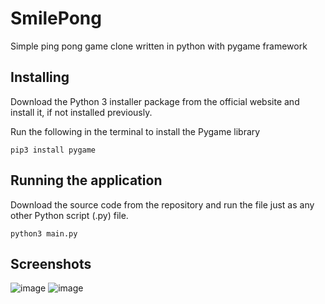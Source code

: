 # SmilePong
Simple ping pong game clone written in python with pygame framework

## Installing
Download the Python 3 installer package from the official website and install it, if not installed previously.

Run the following in the terminal to install the Pygame library
```
pip3 install pygame
```


## Running the application
Download the source code from the repository and run the file just as any other Python script (.py) file.
```
python3 main.py
```

## Screenshots
![image](https://user-images.githubusercontent.com/12953777/66256600-6570c000-e787-11e9-83b4-a8cbe071ce08.png)
![image](https://user-images.githubusercontent.com/12953777/66256617-981ab880-e787-11e9-97f7-aa9e42823bc8.png)
